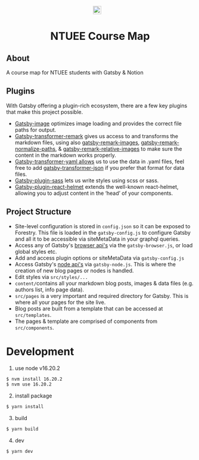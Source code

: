 <p align="center">
  <a style="padding-right: 16px;">
    <img src="static/NTUEEINFO_logo.jpeg" height="22" height="28">
  </a>
</p>
<h1 align="center">
  NTUEE Course Map
</h1>

## About

A course map for NTUEE students with Gatsby & Notion

## Plugins

With Gatsby offering a plugin-rich ecosystem, there are a few key plugins that make this project possible.

- [Gatsby-image](https://using-gatsby-image.gatsbyjs.org/) optimizes image loading and provides the correct file paths for output.
- [Gatsby-transformer-remark](https://www.gatsbyjs.org/packages/gatsby-transformer-remark/?=gatsby-tranf) gives us access to and transforms the markdown files, using also [gatsby-remark-images](https://www.gatsbyjs.org/packages/gatsby-remark-images/?=gatsby-remark), [gatsby-remark-normalize-paths](https://www.gatsbyjs.org/packages/gatsby-remark-normalize-paths/?=gatsby-remark-no), & [gatsby-remark-relative-images](https://www.gatsbyjs.org/packages/gatsby-remark-relative-images/?=gatsby-remark-re) to make sure the content in the markdown works properly.
- [Gatsby-transformer-yaml allows](https://www.gatsbyjs.org/packages/gatsby-transformer-yaml/?=gatsby-tranfor) us to use the data in .yaml files, feel free to add [gatsby-transformer-json](https://www.gatsbyjs.org/packages/gatsby-transformer-json/?=gatsby-tranfor) if you prefer that format for data files.
- [Gatsby-plugin-sass](https://www.gatsbyjs.org/packages/gatsby-plugin-sass/?=gatsby-plugin-sass) lets us write styles using scss or sass.
- [Gatsby-plugin-react-helmet](https://www.gatsbyjs.org/packages/gatsby-plugin-react-helmet/?=gatsby-plugin-react) extends the well-known react-helmet, allowing you to adjust content in the ‘head’ of your components.

## Project Structure

- Site-level configuration is stored in `config.json` so it can be exposed to Forestry. This file is loaded in the `gatsby-config.js` to configure Gatsby and all it to be accessible via siteMetaData in your graphql queries.
- Access any of Gatsby's [browser api's](https://www.gatsbyjs.org/docs/browser-apis/) via the `gatsby-browser.js`, or load global styles etc.
- Add and access plugin options or siteMetaData via `gatsby-config.js`
- Access Gatsby's [node api's](https://www.gatsbyjs.org/docs/node-apis/) via `gatsby-node.js`. This is where the creation of new blog pages or nodes is handled.
- Edit styles via `src/styles/...`
- `content/`contains all your markdown blog posts, images & data files (e.g. authors list, info page data).
- `src/pages` is a very important and required directory for Gatsby. This is where all your pages for the site live.
- Blog posts are built from a template that can be accessed at `src/templates`.
- The pages & template are comprised of components from `src/components`.

# Development

1. use node v16.20.2
```sh
$ nvm install 16.20.2
$ nvm use 16.20.2
```
2. install package

```sh
$ yarn install
```

3. build

```sh
$ yarn build
```

4. dev

```sh
$ yarn dev
```